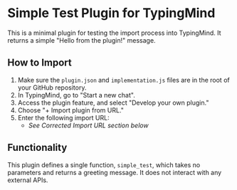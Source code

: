 # Simple Test Plugin for TypingMind

This is a minimal plugin for testing the import process into TypingMind. It returns a simple "Hello from the plugin!" message.

## How to Import

1.  Make sure the `plugin.json` and `implementation.js` files are in the root of your GitHub repository.
2.  In TypingMind, go to "Start a new chat".
3.  Access the plugin feature, and select "Develop your own plugin."
4. Choose "+ Import plugin from URL."
5.  Enter the following import URL:
    *   *See Corrected Import URL section below*

## Functionality

This plugin defines a single function, `simple_test`, which takes no parameters and returns a greeting message. It does not interact with any external APIs.
